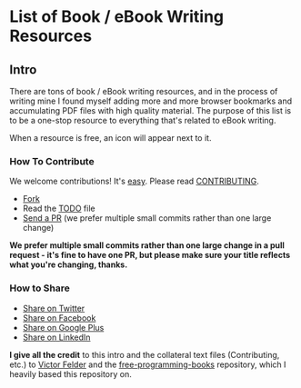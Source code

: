 # List of Book / eBook Writing Resources

## Intro

There are tons of book / eBook writing resources, and in the process of writing mine I found myself adding more and more browser bookmarks and accumulating PDF files with high quality material. The purpose of this list is to be a one-stop resource to everything that's related to eBook writing.

When a resource is free, an icon will appear next to it.

### How To Contribute

We welcome contributions! It's [easy](https://github.com/oferze/book-and-ebook-writing-resources/wiki/Contribution). Please read [CONTRIBUTING](/CONTRIBUTING.md).

- [Fork](https://help.github.com/articles/fork-a-repo)
- Read the [TODO](/TODO.md) file
- [Send a PR](https://help.github.com/articles/using-pull-requests) (we prefer multiple small commits rather than one large change)

**We prefer multiple small commits rather than one large change in a pull request - it's fine to have one PR, but please make sure your title reflects what you're changing, thanks.**


### How to Share
+ [Share on Twitter](http://twitter.com/home?status=https://github.com/oferze/book-and-ebook-writing-resources)
+ [Share on Facebook](http://www.facebook.com/sharer/sharer.php?s=100&p[url]=https://github.com/oferze/book-and-ebook-writing-resources&p[images][0]=&p[title]=Free%20Programming%20Books&p[summary]=)
+ [Share on Google Plus](https://plus.google.com/share?url=https://github.com/oferze/book-and-ebook-writing-resources)
+ [Share on LinkedIn](http://www.linkedin.com/shareArticle?mini=true&url=https://github.com/oferze/book-and-ebook-writing-resources&title=Free%20Programming%20Books&summary=&source=)

**I give all the credit** to this intro and the collateral text files (Contributing, etc.) to [Victor Felder](https://github.com/vhf) and the [free-programming-books](https://github.com/vhf/free-programming-books/) repository, which I heavily based this repository on.
